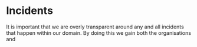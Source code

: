 # Incidents

It is important that we are overly transparent around any and all incidents that happen within our domain. By doing this 
we gain both the organisations and 
